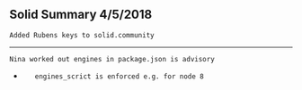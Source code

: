 Solid Summary 4/5/2018
---
    Added Rubens keys to solid.community
---
    Nina worked out engines in package.json is advisory
-        engines_scrict is enforced e.g. for node 8
